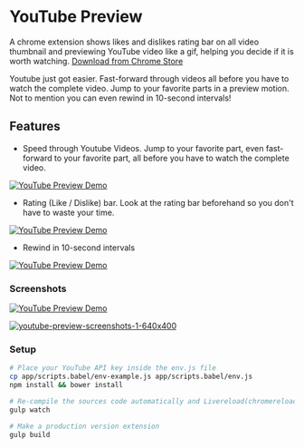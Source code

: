 # YouTube Preview
A chrome extension shows likes and dislikes rating bar on all video thumbnail and previewing YouTube video like a gif, helping you decide if it is worth watching.
[Download from Chrome Store](https://chrome.google.com/webstore/detail/youtube-preview/gbkgikkleehfibaknfmdphhhacjfkdap?utm_source=github)

Youtube just got easier. Fast-forward through videos all before you have to watch the complete video.  Jump to your favorite parts in a preview motion. Not to mention you can even rewind in 10-second intervals!

## Features
- Speed through Youtube Videos. Jump to your favorite part, even fast-forward to your favorite part, all before you have to watch the complete video.

[![YouTube Preview Demo](https://raw.githubusercontent.com/tennisonchan/youtube-preview/78ed272/assets/rainbow-cat-demo.gif)](https://chrome.google.com/webstore/detail/youtube-preview/gbkgikkleehfibaknfmdphhhacjfkdap?utm_source=github&utm_campaign=demo)

- Rating (Like / Dislike) bar. Look at the rating bar beforehand so you don't have to waste your time.

[![YouTube Preview Demo](https://raw.githubusercontent.com/tennisonchan/youtube-preview/78ed272/assets/funny-cat-rating-bar.png)](https://chrome.google.com/webstore/detail/youtube-preview/gbkgikkleehfibaknfmdphhhacjfkdap?utm_source=github&utm_campaign=demo)

- Rewind in 10-second intervals

[![YouTube Preview Demo](https://raw.githubusercontent.com/tennisonchan/youtube-preview/78ed272/assets/obama-10-sec-rewind-button.png)](https://chrome.google.com/webstore/detail/youtube-preview/gbkgikkleehfibaknfmdphhhacjfkdap?utm_source=github&utm_campaign=demo)

### Screenshots
[![YouTube Preview Demo](https://raw.githubusercontent.com/tennisonchan/youtube-preview/bbccdb2bb2662f5311fb5d68a5ec89e697a1eb1e/assets/preview-progress-bar.gif)](https://chrome.google.com/webstore/detail/youtube-preview/gbkgikkleehfibaknfmdphhhacjfkdap?utm_source=github&utm_campaign=demo)

[![youtube-preview-screenshots-1-640x400](https://raw.githubusercontent.com/tennisonchan/youtube-preview/bbccdb2bb2662f5311fb5d68a5ec89e697a1eb1e/assets/youtube-preview-screenshots-1-640x400.png)](https://chrome.google.com/webstore/detail/youtube-preview/gbkgikkleehfibaknfmdphhhacjfkdap?utm_source=github&utm_campaign=screenshots_1)


### Setup
```sh
# Place your YouTube API key inside the env.js file
cp app/scripts.babel/env-example.js app/scripts.babel/env.js
npm install && bower install

# Re-compile the sources code automatically and Livereload(chromereload.js) reloads the extension
gulp watch

# Make a production version extension
gulp build
```
